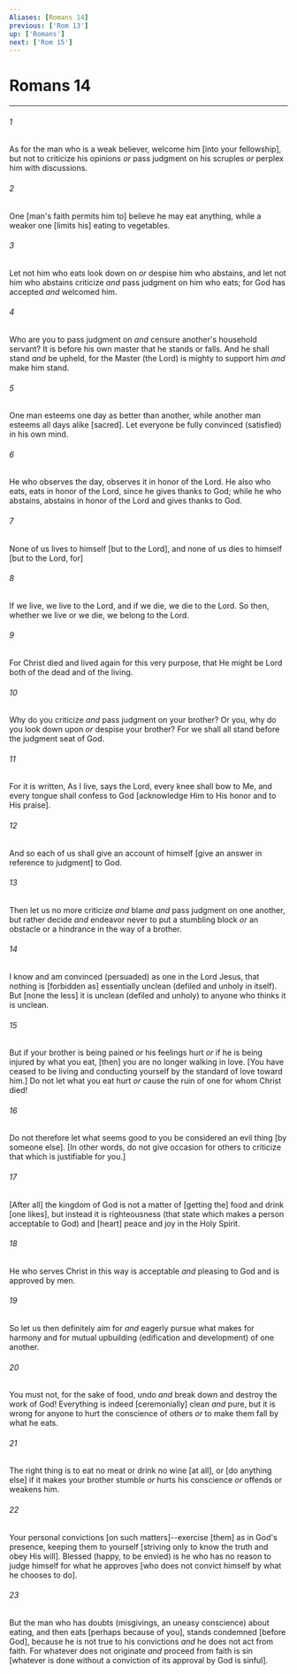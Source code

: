 ```yaml
---
Aliases: [Romans 14]
previous: ['Rom 13']
up: ['Romans']
next: ['Rom 15']
---
```

# Romans 14

***














###### 1 






As for the man who is a weak believer, welcome him [into your fellowship], but not to criticize his opinions _or_ pass judgment on his scruples _or_ perplex him with discussions. 













###### 2 






One [man's faith permits him to] believe he may eat anything, while a weaker one [limits his] eating to vegetables. 













###### 3 






Let not him who eats look down on _or_ despise him who abstains, and let not him who abstains criticize _and_ pass judgment on him who eats; for God has accepted _and_ welcomed him. 













###### 4 






Who are you to pass judgment on _and_ censure another's household servant? It is before his own master that he stands or falls. And he shall stand _and_ be upheld, for the Master (the Lord) is mighty to support him _and_ make him stand. 













###### 5 






One man esteems one day as better than another, while another man esteems all days alike [sacred]. Let everyone be fully convinced (satisfied) in his own mind. 













###### 6 






He who observes the day, observes it in honor of the Lord. He also who eats, eats in honor of the Lord, since he gives thanks to God; while he who abstains, abstains in honor of the Lord and gives thanks to God. 













###### 7 






None of us lives to himself [but to the Lord], and none of us dies to himself [but to the Lord, for] 













###### 8 






If we live, we live to the Lord, and if we die, we die to the Lord. So then, whether we live or we die, we belong to the Lord. 













###### 9 






For Christ died and lived again for this very purpose, that He might be Lord both of the dead and of the living. 













###### 10 






Why do you criticize _and_ pass judgment on your brother? Or you, why do you look down upon _or_ despise your brother? For we shall all stand before the judgment seat of God. 













###### 11 






For it is written, As I live, says the Lord, every knee shall bow to Me, and every tongue shall confess to God [acknowledge Him to His honor and to His praise]. 













###### 12 






And so each of us shall give an account of himself [give an answer in reference to judgment] to God. 













###### 13 






Then let us no more criticize _and_ blame _and_ pass judgment on one another, but rather decide _and_ endeavor never to put a stumbling block _or_ an obstacle or a hindrance in the way of a brother. 













###### 14 






I know and am convinced (persuaded) as one in the Lord Jesus, that nothing is [forbidden as] essentially unclean (defiled and unholy in itself). But [none the less] it is unclean (defiled and unholy) to anyone who thinks it is unclean. 













###### 15 






But if your brother is being pained _or_ his feelings hurt _or_ if he is being injured by what you eat, [then] you are no longer walking in love. [You have ceased to be living and conducting yourself by the standard of love toward him.] Do not let what you eat hurt _or_ cause the ruin of one for whom Christ died! 













###### 16 






Do not therefore let what seems good to you be considered an evil thing [by someone else]. [In other words, do not give occasion for others to criticize that which is justifiable for you.] 













###### 17 






[After all] the kingdom of God is not a matter of [getting the] food and drink [one likes], but instead it is righteousness (that state which makes a person acceptable to God) and [heart] peace and joy in the Holy Spirit. 













###### 18 






He who serves Christ in this way is acceptable _and_ pleasing to God and is approved by men. 













###### 19 






So let us then definitely aim for _and_ eagerly pursue what makes for harmony and for mutual upbuilding (edification and development) of one another. 













###### 20 






You must not, for the sake of food, undo _and_ break down and destroy the work of God! Everything is indeed [ceremonially] clean _and_ pure, but it is wrong for anyone to hurt the conscience of others _or_ to make them fall by what he eats. 













###### 21 






The right thing is to eat no meat or drink no wine [at all], or [do anything else] if it makes your brother stumble _or_ hurts his conscience _or_ offends or weakens him. 













###### 22 






Your personal convictions [on such matters]--exercise [them] as in God's presence, keeping them to yourself [striving only to know the truth and obey His will]. Blessed (happy, to be envied) is he who has no reason to judge himself for what he approves [who does not convict himself by what he chooses to do]. 













###### 23 






But the man who has doubts (misgivings, an uneasy conscience) about eating, and then eats [perhaps because of you], stands condemned [before God], because he is not true to his convictions _and_ he does not act from faith. For whatever does not originate _and_ proceed from faith is sin [whatever is done without a conviction of its approval by God is sinful].
